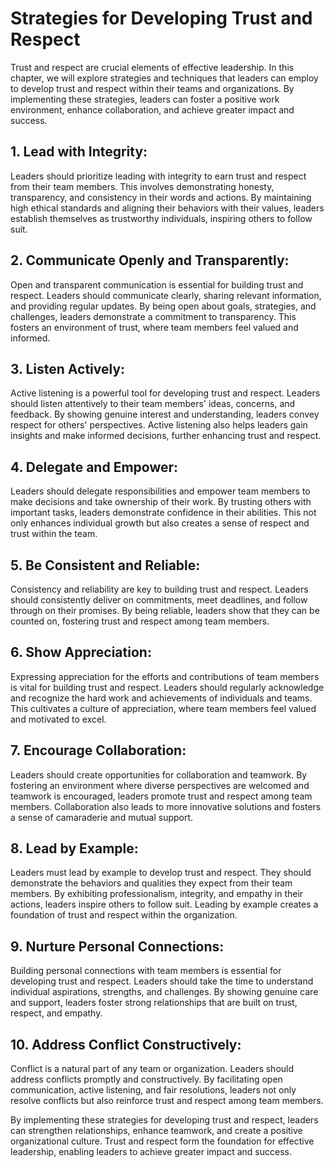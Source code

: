 # Strategies for Developing Trust and Respect

Trust and respect are crucial elements of effective leadership. In this chapter, we will explore strategies and techniques that leaders can employ to develop trust and respect within their teams and organizations. By implementing these strategies, leaders can foster a positive work environment, enhance collaboration, and achieve greater impact and success.

## 1\. **Lead with Integrity**:

Leaders should prioritize leading with integrity to earn trust and respect from their team members. This involves demonstrating honesty, transparency, and consistency in their words and actions. By maintaining high ethical standards and aligning their behaviors with their values, leaders establish themselves as trustworthy individuals, inspiring others to follow suit.

## 2\. **Communicate Openly and Transparently**:

Open and transparent communication is essential for building trust and respect. Leaders should communicate clearly, sharing relevant information, and providing regular updates. By being open about goals, strategies, and challenges, leaders demonstrate a commitment to transparency. This fosters an environment of trust, where team members feel valued and informed.

## 3\. **Listen Actively**:

Active listening is a powerful tool for developing trust and respect. Leaders should listen attentively to their team members' ideas, concerns, and feedback. By showing genuine interest and understanding, leaders convey respect for others' perspectives. Active listening also helps leaders gain insights and make informed decisions, further enhancing trust and respect.

## 4\. **Delegate and Empower**:

Leaders should delegate responsibilities and empower team members to make decisions and take ownership of their work. By trusting others with important tasks, leaders demonstrate confidence in their abilities. This not only enhances individual growth but also creates a sense of respect and trust within the team.

## 5\. **Be Consistent and Reliable**:

Consistency and reliability are key to building trust and respect. Leaders should consistently deliver on commitments, meet deadlines, and follow through on their promises. By being reliable, leaders show that they can be counted on, fostering trust and respect among team members.

## 6\. **Show Appreciation**:

Expressing appreciation for the efforts and contributions of team members is vital for building trust and respect. Leaders should regularly acknowledge and recognize the hard work and achievements of individuals and teams. This cultivates a culture of appreciation, where team members feel valued and motivated to excel.

## 7\. **Encourage Collaboration**:

Leaders should create opportunities for collaboration and teamwork. By fostering an environment where diverse perspectives are welcomed and teamwork is encouraged, leaders promote trust and respect among team members. Collaboration also leads to more innovative solutions and fosters a sense of camaraderie and mutual support.

## 8\. **Lead by Example**:

Leaders must lead by example to develop trust and respect. They should demonstrate the behaviors and qualities they expect from their team members. By exhibiting professionalism, integrity, and empathy in their actions, leaders inspire others to follow suit. Leading by example creates a foundation of trust and respect within the organization.

## 9\. **Nurture Personal Connections**:

Building personal connections with team members is essential for developing trust and respect. Leaders should take the time to understand individual aspirations, strengths, and challenges. By showing genuine care and support, leaders foster strong relationships that are built on trust, respect, and empathy.

## 10\. **Address Conflict Constructively**:

Conflict is a natural part of any team or organization. Leaders should address conflicts promptly and constructively. By facilitating open communication, active listening, and fair resolutions, leaders not only resolve conflicts but also reinforce trust and respect among team members.

By implementing these strategies for developing trust and respect, leaders can strengthen relationships, enhance teamwork, and create a positive organizational culture. Trust and respect form the foundation for effective leadership, enabling leaders to achieve greater impact and success.
